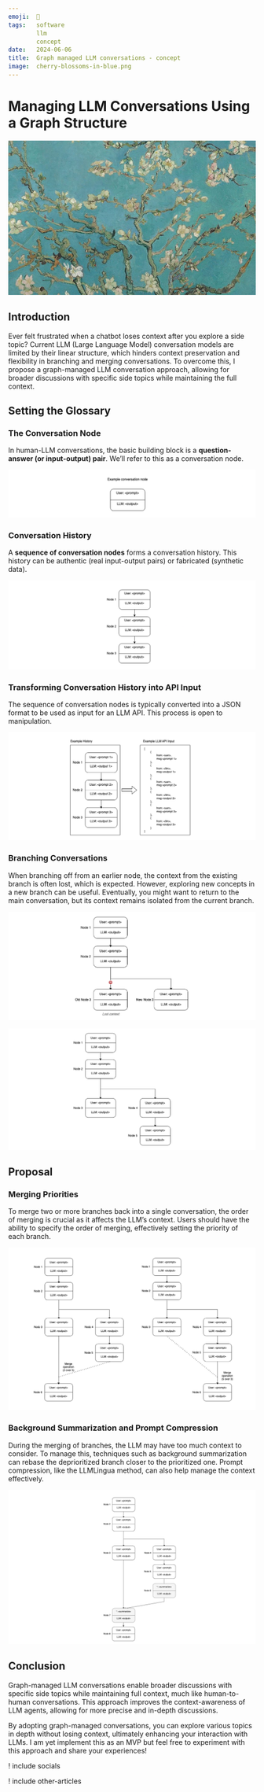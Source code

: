 ```yaml
---
emoji:  🌳
tags:   software
        llm
        concept
date:   2024-06-06
title:  Graph managed LLM conversations - concept
image:  cherry-blossoms-in-blue.png
---
```


# Managing LLM Conversations Using a Graph Structure

![Cherry blossoms in blue by Van Gogh, depicting a cherry blossom branch with its many branchettes.](./cherry-blossoms-in-blue.png)

## Introduction

Ever felt frustrated when a chatbot loses context after you explore a side topic? Current LLM (Large Language Model) conversation models are limited by their linear structure, which hinders context preservation and flexibility in branching and merging conversations. To overcome this, I propose a graph-managed LLM conversation approach, allowing for broader discussions with specific side topics while maintaining the full context.

## Setting the Glossary

### The Conversation Node

In human-LLM conversations, the basic building block is a **question-answer (or input-output) pair**. We’ll refer to this as a conversation node.

![A conversation node, input and output pair](./1-conversation-node.png)

### Conversation History

A **sequence of conversation nodes** forms a conversation history. This history can be authentic (real input-output pairs) or fabricated (synthetic data).

![A sequence of conversation nodes](./2-conversation-history.png)

### Transforming Conversation History into API Input

The sequence of conversation nodes is typically converted into a JSON format to be used as input for an LLM API. This process is open to manipulation.

![Conversion of conversation history to llm input, a sequence of nodes and the corresponding json structure (pseudocode)](./3-llm-input.png)

### Branching Conversations

When branching off from an earlier node, the context from the existing branch is often lost, which is expected. However, exploring new concepts in a new branch can be useful. Eventually, you might want to return to the main conversation, but its context remains isolated from the current branch.

![Branching off and losing context](./4-branching-off.png)

![Conversation ongoing in two branches](./5-two-branches-contd.png)

## Proposal

### Merging Priorities

To merge two or more branches back into a single conversation, the order of merging is crucial as it affects the LLM’s context. Users should have the ability to specify the order of merging, effectively setting the priority of each branch.

![Merging branches with priorities](./6-merging-priorities.png)

### Background Summarization and Prompt Compression

During the merging of branches, the LLM may have too much context to consider. To manage this, techniques such as background summarization can rebase the deprioritized branch closer to the prioritized one. Prompt compression, like the LLMLingua method, can also help manage the context effectively.

![Background summarization and prompt compression](./7-background-summarization.png)

## Conclusion

Graph-managed LLM conversations enable broader discussions with specific side topics while maintaining full context, much like human-to-human conversations. This approach improves the context-awareness of LLM agents, allowing for more precise and in-depth discussions.

By adopting graph-managed conversations, you can explore various topics in depth without losing context, ultimately enhancing your interaction with LLMs. I am yet implement this as an MVP but feel free to experiment with this approach and share your experiences! 

! include socials

! include other-articles
